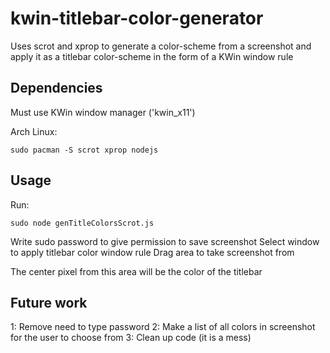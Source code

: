 # kwin-titlebar-color-generator
Uses scrot and xprop to generate a color-scheme from a screenshot and apply it as a titlebar color-scheme in the form of a KWin window rule

## Dependencies

Must use KWin window manager ('kwin_x11')

Arch Linux:
```
sudo pacman -S scrot xprop nodejs
```

## Usage

Run:
```
sudo node genTitleColorsScrot.js
```
Write sudo password to give permission to save screenshot
Select window to apply titlebar color window rule
Drag area to take screenshot from

The center pixel from this area will be the color of the titlebar

## Future work

1: Remove need to type password
2: Make a list of all colors in screenshot for the user to choose from
3: Clean up code (it is a mess)